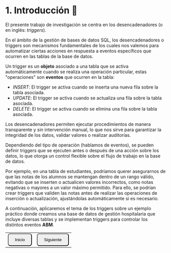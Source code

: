 # 1. Introducción 📑

El presente trabajo de investigación se centra en los desencadenadores (o en inglés: *triggers*).

En el ámbito de la gestión de bases de datos SQL, los desencadenadores o triggers son mecanismos fundamentales de los cuales nos valemos para automatizar ciertas acciones en respuesta a eventos específicos que ocurren en las tablas de la base de datos.

Un trigger es un **objeto** asociado a una tabla que se activa automáticamente cuando se realiza una operación particular, estas "operaciones" son **eventos** que ocurren en la tabla:
- *INSERT*: El trigger se activa cuando se inserta una nueva fila sobre la tabla asociada.
- *UPDATE*: El trigger se activa cuando se actualiza una fila sobre la tabla asociada.
- *DELETE*: El trigger se activa cuando se elimina una fila sobre la tabla asociada.

Los desencadenadores permiten ejecutar procedimientos de manera transparente y sin intervención manual, lo que nos sirve para garantizar la integridad de los datos, validar valores o realizar auditorías.

Dependiendo del tipo de operación (hablamos de eventos), se pueden definir triggers que se ejecuten antes o después de una acción sobre los datos, lo que otorga un control flexible sobre el flujo de trabajo en la base de datos.

Por ejemplo, en una tabla de estudiantes, podríamos querer asegurarnos de que las notas de los alumnos se mantengan dentro de un rango válido, evitando que se inserten o actualicen valores incorrectos, como notas negativas o mayores a un valor máximo permitido. Para ello, se podrían crear triggers que validen las notas antes de realizar las operaciones de inserción o actualización, ajustándolas automáticamente si es necesario.

A continuación, aplicaremos el tema de los triggers sobre un ejemplo práctico donde creamos una base de datos de gestión hospitalaria que incluye diversas tablas y se implementan triggers para controlar los distintos eventos **ABM**.

<table>
  <tr>
    <td><a href="README.md"><button style="border-radius: 7px; padding: 10px 20px;">Inicio</button></a></td>
    <td><a href="Cap2.md"><button style="border-radius: 7px; padding: 10px 20px;">Siguiente</button></a></td>
  </tr>
</table>